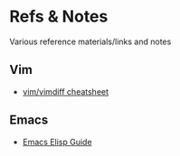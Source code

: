 # Refs & Notes
Various reference materials/links and notes

## Vim

* [vim/vimdiff cheatsheet](https://gist.github.com/azadkuh/5d223d46a8c269dadfe4)

## Emacs

* [Emacs Elisp Guide](https://github.com/chrisdone/elisp-guide)
